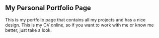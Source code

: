 ## My Personal Portfolio Page

This is my portfolio page that contains all my projects and has a nice design. This is my CV online, so if you want to work with me or know me better, just take a look.
